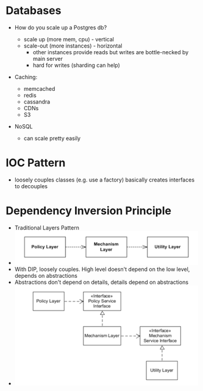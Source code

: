 # Databases

* How do you scale up a Postgres db?
  * scale up (more mem, cpu) - vertical
  * scale-out (more instances) - horizontal
    * other instances provide reads but writes are bottle-necked by main server
    * hard for writes (sharding can help)

* Caching:
  * memcached
  * redis
  * cassandra
  * CDNs
  * S3

* NoSQL
  * can scale pretty easily

# IOC Pattern
* loosely couples classes (e.g. use a factory) basically creates interfaces to decouples

# Dependency Inversion Principle
* Traditional Layers Pattern
* ![](images/14.png)
* With DIP, loosely couples. High level doesn't depend on the low level, depends on abstractions
* Abstractions don't depend on details, details depend on abstractions
* ![](images/13.png)